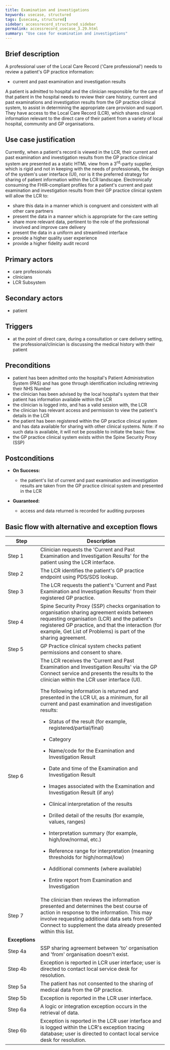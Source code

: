 ```yaml
---
title: Examination and investigations
keywords: usecase, structured
tags: [usecase, structured] 
sidebar: accessrecord_structured_sidebar
permalink: accessrecord_usecase_3.29.html
summary: "Use case for examination and investigations"
---
```


## Brief description

A professional user of the Local Care Record ('Care professional') needs to review a patient's GP practice information:

  - current and past examination and investigation results

A patient is admitted to hospital and the clinician responsible for the care of that patient in the hospital needs to review their care history, current and past examinations and investigation results from the GP practice clinical system, to assist in determining the appropriate care provision and support. They have access to the Local Care Record (LCR), which shares clinical information relevant to the direct care of their patient from a variety of local hospital, community and GP organisations.

## Use case justification 

Currently, when a patient's record is viewed in the LCR, their current and past examination and investigation results from the GP practice clinical system are presented as a static HTML view from a 3<sup>rd</sup>-party supplier, which is rigid and not in keeping with the needs of professionals, the design of the system's user interface (UI), nor is it the preferred strategy for sharing of patient information within the LCR landscape. Electronically consuming the FHIR-compliant profiles for a patient's current and past examination and investigation results from their GP practice clinical system will allow the LCR to:

  - share this data in a manner which is congruent and consistent with all other care partners
  - present the data in a manner which is appropriate for the care setting
  - share more relevant data, pertinent to the role of the professional involved and improve care delivery
  - present the data in a uniform and streamlined interface
  - provide a higher quality user experience
  - provide a higher fidelity audit record

## Primary actors 

- care professionals
- clinicians
- LCR Subsystem

## Secondary actors 

- patient

## Triggers 

- at the point of direct care, during a consultation or care delivery setting, the professional/clinician is discussing the medical history with their patient

## Preconditions 

  - patient has been admitted onto the hospital's Patient Administration System (PAS) and has gone through identification including retrieving their NHS Number
  - the clinician has been advised by the local hospital's system that their patient has information available within the LCR
  - the clinician is logged into, and has a valid session with, the LCR
  - the clinician has relevant access and permission to view the patient's details in the LCR
  - the patient has been registered within the GP practice clinical system and has data available for sharing with other clinical systems. Note: if no such data is available, it will not be possible to initiate the basic flow.
  - the GP practice clinical system exists within the Spine Security Proxy (SSP)

## Postconditions 

  - **On Success:**
    
      - the patient's list of current and past examination and investigation results are taken from the GP practice clinical system and presented in the LCR

  - **Guaranteed:**
    
      - access and data returned is recorded for auditing purposes

## Basic flow with alternative and exception flows 

<table>
<thead>
<tr class="header">
<th width="10%"><strong>Step</strong></th>
<th><strong>Description</strong></th>
</tr>
</thead>
<tbody>
<tr class="even">
<td>Step 1</td>
<td>Clinician requests the 'Current and Past Examination and Investigation Results' for the patient using the LCR interface.</td>
</tr>
<tr class="odd">
<td>Step 2</td>
<td>The LCR identifies the patient's GP practice endpoint using PDS/SDS lookup.</td>
</tr>
<tr class="even">
<td>Step 3</td>
<td>The LCR requests the patient's 'Current and Past Examination and Investigation Results' from their registered GP practice.</td>
</tr>
<tr class="odd">
<td>Step 4</td>
<td>Spine Security Proxy (SSP) checks organisation to organisation sharing agreement exists between requesting organisation (LCR) and the patient's registered GP practice, and that the interaction (for example, Get List of Problems) is part of the sharing agreement.</td>
</tr>
<tr class="even">
<td>Step 5</td>
<td>GP Practice clinical system checks patient permissions and consent to share.</td>
</tr>
<tr class="odd">
<td>Step 6</td>
<td>The LCR receives the 'Current and Past Examination and Investigation Results' via the GP Connect service and presents the results to the clinician within the LCR user interface (UI).
<p>The following information is returned and presented in the LCR UI, as a minimum, for all current and past examination and investigation results:</p>
<ul>
<li><p>Status of the result (for example, registered/partial/final)</p></li>
<li><p>Category</p></li>
<li><p>Name/code for the Examination and Investigation Result</p></li>
<li><p>Date and time of the Examination and Investigation Result</p></li>
<li><p>Images associated with the Examination and Investigation Result (if any)</p></li>
<li><p>Clinical interpretation of the results</p></li>
<li><p>Drilled detail of the results (for example, values, ranges)</p></li>
<li><p>Interpretation summary (for example, high/low/normal, etc.)</p></li>
<li><p>Reference range for interpretation (meaning thresholds for high/normal/low)</p></li>
<li><p>Additional comments (where available)</p></li>
<li><p>Entire report from Examination and Investigation</p></li>
</ul></td>
</tr>
<tr class="even">
<td>Step 7</td>
<td>The clinician then reviews the information presented and determines the best course of action in response to the information. This may involve requesting additional data sets from GP Connect to supplement the data already presented within this list.</td>
</tr>
<tr class="odd">
<td><b>Exceptions</b></td>
<td></td>
</tr>
<tr class="even">
<td>Step 4a</td>
<td>SSP sharing agreement between 'to' organisation and 'from' organisation doesn't exist.</td>
</tr>
<tr class="odd">
<td>Step 4b</td>
<td>Exception is reported in LCR user interface; user is directed to contact local service desk for resolution.</td>
</tr>
<tr class="even">
<td>Step 5a</td>
<td>The patient has not consented to the sharing of medical data from the GP practice.</td>
</tr>
<tr class="odd">
<td>Step 5b</td>
<td>Exception is reported in the LCR user interface.</td>
</tr>
<tr class="even">
<td>Step 6a</td>
<td>A logic or integration exception occurs in the retrieval of data.</td>
</tr>
<tr class="odd">
<td>Step 6b</td>
<td>Exception is reported in the LCR user interface and is logged within the LCR's exception tracing database; user is directed to contact local service desk for resolution.</td>
</tr>
</tbody>
</table>


